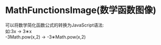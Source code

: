 # MathFunctionsImage(数学函数图像)
可以将数学简化函数公式的转换为JavaScript语法:<br>
如:3x  ->  3&#8727;x<br>
-3Math.pow(x,2)  ->  -3&#8727;Math.pow(x,2)<br>
